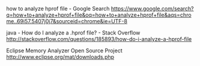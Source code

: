 how to analyze hprof file - Google Search
 https://www.google.com/search?q=how+to+analyze+hprof+file&oq=how+to+analyze+hprof+file&aqs=chrome..69i57.5407j0j7&sourceid=chrome&ie=UTF-8

java - How do I analyze a .hprof file? - Stack Overflow
 http://stackoverflow.com/questions/185893/how-do-i-analyze-a-hprof-file

Eclipse Memory Analyzer Open Source Project
 http://www.eclipse.org/mat/downloads.php
